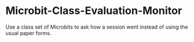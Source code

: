 # Microbit-Class-Evaluation-Monitor
Use a class set of Microbits to ask how a session went instead of using the usual paper forms.
